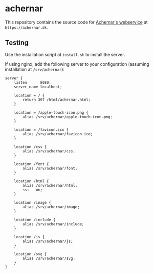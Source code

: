 # achernar

This repository contains the source code for [Achernar's webservice](https://achernar.dk) at `https://achernar.dk`.

## Testing

Use the installation script at `install.sh` to install the server.

If using nginx, add the following server to your configuration (assuming installation at `/srv/achernar`):

```
server {
	listen      8080;
	server_name localhost;

	location = / {
		return 307 /html/achernar.html;
	}

	location = /apple-touch-icon.png {
		alias /srv/achernar/apple-touch-icon.png;
	}

	location = /favicon.ico {
		alias /srv/achernar/favicon.ico;
	}

	location /css {
		alias /srv/achernar/css;
	}

	location /font {
		alias /srv/achernar/font;
	}

	location /html {
		alias /srv/achernar/html;
		ssi   on;
	}

	location /image {
		alias /srv/achernar/image;
	}

	location /include {
		alias /srv/achernar/include;
	}

	location /js {
		alias /srv/achernar/js;
	}

	location /svg {
		alias /srv/achernar/svg;
	}
}
```
